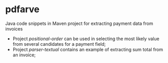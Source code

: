 # pdfarve
Java code snippets in Maven project for extracting payment data from invoices

* Project *positional-order* can be used in selecting the most likely value from several candidates for a payment field;
* Project *parser-textual* contains an example of extracting sum total from an invoice;
